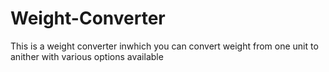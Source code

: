 # Weight-Converter
This is a weight converter inwhich you can convert weight from one unit to anither with various options available
